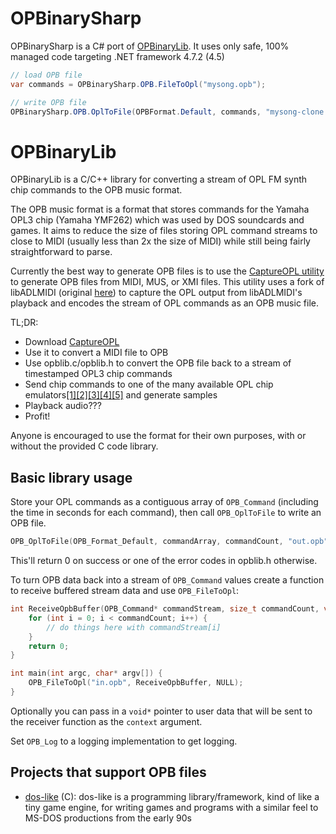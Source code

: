 # OPBinarySharp

OPBinarySharp is a C# port of [OPBinaryLib](https://github.com/Enichan/OPBinaryLib). It uses only safe, 100% managed code targeting .NET framework 4.7.2 (4.5)

```csharp
// load OPB file
var commands = OPBinarySharp.OPB.FileToOpl("mysong.opb");

// write OPB file
OPBinarySharp.OPB.OplToFile(OPBFormat.Default, commands, "mysong-clone.opb");
```

# OPBinaryLib

OPBinaryLib is a C/C++ library for converting a stream of OPL FM synth chip commands to the OPB music format.

The OPB music format is a format that stores commands for the Yamaha OPL3 chip (Yamaha YMF262) which was used by DOS soundcards and games. It aims to reduce the size of files storing OPL command streams to close to MIDI (usually less than 2x the size of MIDI) while still being fairly straightforward to parse.

Currently the best way to generate OPB files is to use the [CaptureOPL utility](https://github.com/Enichan/libADLMIDI/releases) to generate OPB files from MIDI, MUS, or XMI files. This utility uses a fork of libADLMIDI (original [here](https://github.com/Wohlstand/libADLMIDI)) to capture the OPL output from libADLMIDI's playback and encodes the stream of OPL commands as an OPB music file.

TL;DR:

- Download [CaptureOPL](https://github.com/Enichan/libADLMIDI/releases)
- Use it to convert a MIDI file to OPB
- Use opblib.c/opblib.h to convert the OPB file back to a stream of timestamped OPL3 chip commands
- Send chip commands to one of the many available OPL chip emulators[[1]](https://github.com/aaronsgiles/ymfm)[[2]](https://github.com/nukeykt/Nuked-OPL3)[[3]](https://github.com/rofl0r/woody-opl)[[4]](https://github.com/gtaylormb/opl3_fpga/blob/master/docs/OPL3.java)[[5]](https://github.com/mattiasgustavsson/dos-like/blob/main/source/libs/opl.h) and generate samples
- Playback audio???
- Profit!

Anyone is encouraged to use the format for their own purposes, with or without the provided C code library.

## Basic library usage

Store your OPL commands as a contiguous array of `OPB_Command` (including the time in seconds for each command), then call `OPB_OplToFile` to write an OPB file.

```c
OPB_OplToFile(OPB_Format_Default, commandArray, commandCount, "out.opb");
```

This'll return 0 on success or one of the error codes in opblib.h otherwise.

To turn OPB data back into a stream of `OPB_Command` values create a function to receive buffered stream data and use `OPB_FileToOpl`:

```c
int ReceiveOpbBuffer(OPB_Command* commandStream, size_t commandCount, void* context) {
    for (int i = 0; i < commandCount; i++) {
        // do things here with commandStream[i]
    }
    return 0;
}

int main(int argc, char* argv[]) {
    OPB_FileToOpl("in.opb", ReceiveOpbBuffer, NULL);
}
```

Optionally you can pass in a `void*` pointer to user data that will be sent to the receiver function as the `context` argument.

Set `OPB_Log` to a logging implementation to get logging.

## Projects that support OPB files

- [dos-like](https://github.com/mattiasgustavsson/dos-like) (C): dos-like is a programming library/framework, kind of like a tiny game engine, for writing games and programs with a similar feel to MS-DOS productions from the early 90s